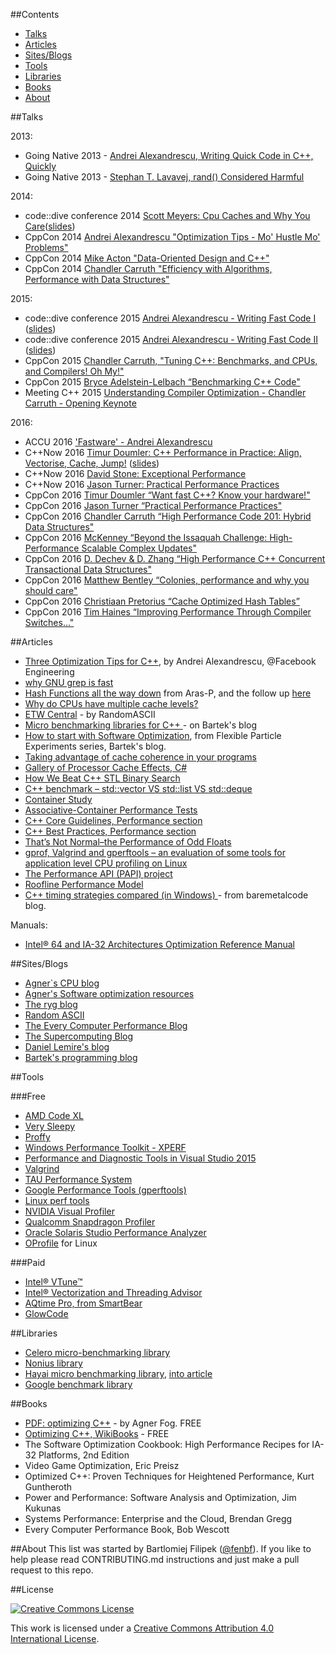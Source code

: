 
##Contents
* [Talks](#Talks)
* [Articles](#articles)
* [Sites/Blogs](#sitesblogs)
* [Tools](#tools)
* [Libraries](#libraries)
* [Books](#books)
* [About](#about)

##Talks

2013:

* Going Native 2013 - [Andrei Alexandrescu, Writing Quick Code in C++, Quickly](https://www.youtube.com/watch?v=MvFj8qo1iuA)
* Going Native 2013 - [Stephan T. Lavavej, rand() Considered Harmful](https://www.youtube.com/watch?v=LDPMpc-ENqY)

2014:

* code::dive conference 2014 [Scott Meyers: Cpu Caches and Why You Care](https://www.youtube.com/watch?v=WDIkqP4JbkE)([slides](http://www.aristeia.com/TalkNotes/codedive-CPUCachesHandouts.pdf))
* CppCon 2014 [Andrei Alexandrescu "Optimization Tips - Mo' Hustle Mo' Problems"](https://www.youtube.com/watch?v=Qq_WaiwzOtI)
* CppCon 2014 [Mike Acton "Data-Oriented Design and C++" ](https://www.youtube.com/watch?v=rX0ItVEVjHc)
* CppCon 2014 [Chandler Carruth "Efficiency with Algorithms, Performance with Data Structures"](https://www.youtube.com/watch?v=fHNmRkzxHWs)

2015:

* code::dive conference 2015 [Andrei Alexandrescu - Writing Fast Code I](https://www.youtube.com/watch?v=vrfYLlR8X8k) ([slides](http://codedive.pl/wp-content/uploads/2016/01/FastCode-handouts.pdf))
* code::dive conference 2015 [Andrei Alexandrescu - Writing Fast Code II](https://www.youtube.com/watch?v=9tvbz8CSI8M) ([slides](http://codedive.pl/wp-content/uploads/2016/01/FastCode-handouts.pdf))
* CppCon 2015 [Chandler Carruth, "Tuning C++: Benchmarks, and CPUs, and Compilers! Oh My!"](https://www.youtube.com/watch?v=nXaxk27zwlk)
* CppCon 2015 [Bryce Adelstein-Lelbach “Benchmarking C++ Code"](https://www.youtube.com/watch?v=zWxSZcpeS8Q)
* Meeting C++ 2015 [Understanding Compiler Optimization - Chandler Carruth - Opening Keynote](https://www.youtube.com/watch?v=FnGCDLhaxKU)

2016:

* ACCU 2016 ['Fastware' - Andrei Alexandrescu](https://www.youtube.com/watch?v=AxnotgLql0k)
* C++Now 2016 [Timur Doumler: C++ Performance in Practice: Align, Vectorise, Cache, Jump!](https://www.youtube.com/watch?v=c-hZpChQKe0) ([slides](https://github.com/boostcon/cppnow_presentations_2016/blob/master/03_friday/cpp_performance_in_practice_align_vectorise_cache_jump.pdf))
* C++Now 2016 [David Stone: Exceptional Performance](https://www.youtube.com/watch?v=0_FQIDEf7_Q)
* C++Now 2016 [Jason Turner: Practical Performance Practices](https://www.youtube.com/watch?v=lNnBExDoNSQ)
* CppCon 2016 [Timur Doumler “Want fast C++? Know your hardware!" ](https://www.youtube.com/watch?v=BP6NxVxDQIs)
* CppCon 2016 [Jason Turner “Practical Performance Practices" ](https://www.youtube.com/watch?v=uzF4u9KgUWI)
* CppCon 2016 [Chandler Carruth “High Performance Code 201: Hybrid Data Structures" ](https://www.youtube.com/watch?v=vElZc6zSIXM)
* CppCon 2016 [McKenney “Beyond the Issaquah Challenge: High-Performance Scalable Complex Updates"](https://www.youtube.com/watch?v=qcD2Zj9GgI4)
* CppCon 2016 [D. Dechev & D. Zhang “High Performance C++ Concurrent Transactional Data Structures"](https://www.youtube.com/watch?v=uDNb8JL0vv8)
* CppCon 2016 [Matthew Bentley “Colonies, performance and why you should care" ](https://www.youtube.com/watch?v=wBER1R8YyGY)
* CppCon 2016 [Christiaan Pretorius “Cache Optimized Hash Tables” ](https://www.youtube.com/watch?v=aXj_DsIx1xs)
* CppCon 2016 [Tim Haines “Improving Performance Through Compiler Switches..." ](https://www.youtube.com/watch?v=w5Z4JlMJ1VQ)

##Articles
 
* [Three Optimization Tips for C++](https://www.facebook.com/notes/facebook-engineering/three-optimization-tips-for-c/10151361643253920/), by Andrei Alexandrescu, @Facebook Engineering
* [why GNU grep is fast](https://lists.freebsd.org/pipermail/freebsd-current/2010-August/019310.html)
* [Hash Functions all the way down](http://aras-p.info/blog/2016/08/02/Hash-Functions-all-the-way-down/) from Aras-P, and the follow up [here](http://aras-p.info/blog/2016/08/09/More-Hash-Function-Tests/)
* [Why do CPUs have multiple cache levels?](https://fgiesen.wordpress.com/2016/08/07/why-do-cpus-have-multiple-cache-levels/)
* [ETW Central](https://randomascii.wordpress.com/2015/09/24/etw-central/) - by RandomASCII
* [Micro benchmarking libraries for C++ ](http://www.bfilipek.com/2016/01/micro-benchmarking-libraries-for-c.html) - on Bartek's blog
* [How to start with Software Optimization](http://www.bfilipek.com/2014/07/flexible-particle-system-how-to-start.html), from Flexible Particle Experiments series, Bartek's blog.
* [Taking advantage of cache coherence in your programs](http://supercomputingblog.com/optimization/taking-advantage-of-cache-coherence-in-your-programs/)
* [Gallery of Processor Cache Effects, C#](http://igoro.com/archive/gallery-of-processor-cache-effects/)
* [How We Beat C++ STL Binary Search](https://realm.io/news/how-we-beat-cpp-stl-binary-search/)
* [C++ benchmark – std::vector VS std::list VS std::deque](http://baptiste-wicht.com/posts/2012/12/cpp-benchmark-vector-list-deque.html)
* [Container Study](http://www.joshbarczak.com/blog/?p=525)
* [Associative-Container Performance Tests](https://gcc.gnu.org/onlinedocs/libstdc++/ext/pb_ds/assoc_performance_tests.html)
* [C++ Core Guidelines, Performance section](http://isocpp.github.io/CppCoreGuidelines/CppCoreGuidelines#S-performance)
* [C++ Best Practices, Performance section](https://lefticus.gitbooks.io/cpp-best-practices/content/08-Considering_Performance.html)
* [That’s Not Normal–the Performance of Odd Floats](https://randomascii.wordpress.com/2012/05/20/thats-not-normalthe-performance-of-odd-floats/)
* [gprof, Valgrind and gperftools – an evaluation of some tools for application level CPU profiling on Linux](http://gernotklingler.com/blog/gprof-valgrind-gperftools-evaluation-tools-application-level-cpu-profiling-linux/)
* [The Performance API (PAPI) project](http://icl.cs.utk.edu/papi/overview/index.html)
* [Roofline Performance Model](https://crd.lbl.gov/departments/computer-science/PAR/research/roofline/)
* [C++ timing strategies compared (in Windows) ](http://baremetalcode.blogspot.com/2011/10/c-timing-strategies-compared-in-windows.html) - from baremetalcode blog.

Manuals:

* [Intel® 64 and IA-32 Architectures Optimization Reference Manual](http://www.intel.com/content/www/us/en/architecture-and-technology/64-ia-32-architectures-optimization-manual.html)

##Sites/Blogs

* [Agner`s CPU blog](http://www.agner.org/optimize/blog/)
* [Agner's Software optimization resources](http://www.agner.org/optimize/)
* [The ryg blog](https://fgiesen.wordpress.com/)
* [Random ASCII](https://randomascii.wordpress.com/)
* [The Every Computer Performance Blog](https://rwwescott.wordpress.com/)
* [The Supercomputing Blog](http://supercomputingblog.com/)
* [Daniel Lemire's blog](http://lemire.me/blog/)
* [Bartek's programming blog](http://www.bfilipek.com)

##Tools

###Free

* [AMD Code XL](http://developer.amd.com/tools-and-sdks/opencl-zone/codexl/)
* [Very Sleepy](http://www.codersnotes.com/sleepy/)
* [Proffy](http://www.pauldoo.com/proffy/)
* [Windows Performance Toolkit - XPERF](https://msdn.microsoft.com/en-us/library/hh162945.aspx)
* [Performance and Diagnostic Tools in Visual Studio 2015](https://msdn.microsoft.com/en-us/magazine/dn973013.aspx)
* [Valgrind](http://valgrind.org/)
* [TAU Performance System](http://www.cs.uoregon.edu/research/tau/home.php)
* [Google Performance Tools (gperftools)](https://github.com/gperftools/gperftools)
* [Linux perf tools](https://perf.wiki.kernel.org/index.php/Tutorial)
* [NVIDIA Visual Profiler](https://developer.nvidia.com/nvidia-visual-profiler)
* [Qualcomm Snapdragon Profiler](https://developer.qualcomm.com/software/snapdragon-profiler)
* [Oracle Solaris Studio Performance Analyzer](http://www.oracle.com/technetwork/server-storage/solarisstudio/features/performance-analyzer-2292312.html)
* [OProfile](http://oprofile.sourceforge.net/about/) for Linux

###Paid

* [Intel® VTune™](https://software.intel.com/en-us/intel-vtune-amplifier-xe)
* [Intel® Vectorization and Threading Advisor](https://software.intel.com/en-us/intel-advisor-xe)
* [AQtime Pro, from SmartBear](https://smartbear.com/product/aqtime-pro/overview/)
* [GlowCode](http://www.glowcode.com/summary1_gc.htm)


##Libraries

* [Celero micro-benchmarking library](https://github.com/DigitalInBlue/Celero)
* [Nonius library](https://nonius.io)
* [Hayai micro benchmarking library](https://github.com/nickbruun/hayai), [into article](https://bruun.co/2012/02/07/easy-cpp-benchmarking)
* [Google benchmark library](https://github.com/google/benchmark)

##Books

* [PDF: optimizing C++](http://www.agner.org/optimize/optimizing_cpp.pdf) - by Agner Fog. FREE
* [Optimizing C++, WikiBooks](https://en.wikibooks.org/wiki/Optimizing_C%2B%2B) - FREE
* The Software Optimization Cookbook: High Performance Recipes for IA-32 Platforms, 2nd Edition
* Video Game Optimization, Eric Preisz
* Optimized C++: Proven Techniques for Heightened Performance, Kurt Guntheroth
* Power and Performance: Software Analysis and Optimization, Jim Kukunas
* Systems Performance: Enterprise and the Cloud, Brendan Gregg 
* Every Computer Performance Book, Bob Wescott 

##About
This list was started by Bartlomiej Filipek ([@fenbf](https://twitter.com/fenbf)). If you like to help please read CONTRIBUTING.md instructions and just make a pull request to this repo.

##License

[![Creative Commons License](http://i.creativecommons.org/l/by/4.0/88x31.png)](http://creativecommons.org/licenses/by/4.0/)

This work is licensed under a [Creative Commons Attribution 4.0 International License](http://creativecommons.org/licenses/by/4.0/).
